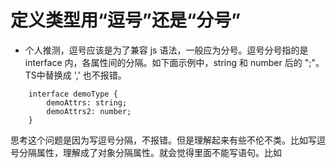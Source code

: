 # 定义类型用“逗号”还是“分号”
- 个人推测，逗号应该是为了兼容 js 语法，一般应为分号。逗号分号指的是 interface 内，各属性间的分隔。如下面示例中，string 和 number 后的 ";"。TS中替换成 ',' 也不报错。
```TS
    interface demoType {
        demoAttrs: string;
        demoAttrs2: number;
    }
```
思考这个问题是因为写逗号分隔，不报错。但是理解起来有些不伦不类。比如写逗号分隔属性，理解成了对象分隔属性。就会觉得里面不能写语句。比如